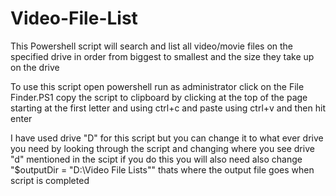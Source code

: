 # Video-File-List
This Powershell script will search and list all video/movie files on the specified drive in order from biggest to smallest and the size they take up on the drive
 
To use this script open powershell run as administrator click on the File Finder.PS1 copy the script to clipboard by clicking at the top of the page starting at the first letter and using ctrl+c and paste using ctrl+v and then hit enter

I have used drive "D" for this script but you can change it to what ever drive you need by looking through the script and changing where you see drive "d" mentioned in the scipt if you do this you will also need also change "$outputDir = "D:\Video File Lists"" thats where the output file goes when script is completed
